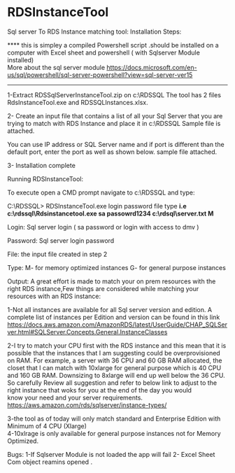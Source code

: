 # RDSInstanceTool
Sql server To RDS Instance matching tool:
Installation Steps: 

**** this is simpley a compiled Powershell script .should be installed on a computer with Excel sheet and powershell ( with Sqlserver Module installed)  
   More about the sql server module https://docs.microsoft.com/en-us/sql/powershell/sql-server-powershell?view=sql-server-ver15
****

1-Extract RDSSqlServerInstanceTool.zip on c:\RDSSQL
  The tool has 2 files RdsInstanceTool.exe and RDSSQLInstances.xlsx.
  
2- Create an input file that contains a list of all your Sql Server that you are trying to match with RDS Instance and place it in c:\RDSSQL 
 Sample file is attached.

  You can use IP address or SQL Server name and if port is different than the default port, enter the port as well as shown below. 
  sample file attached.
 
3- Installation complete 

 Running RDSInstanceTool:
 
  To execute open a CMD prompt navigate to c:\RDSSQL and type: 

 C:\RDSSQL> RDSInstanceTool.exe login password file type
 **i.e c:\rdssql\Rdsinstancetool.exe  sa passowrd1234 c:\rdsql\server.txt M**

  Login: Sql server login ( sa password or login  with access to dmv ) 
  
  Password: Sql server login password
  
  File: the input file created in step 2 
  
  Type: M- for memory optimized instances G- for general purpose instances 
  
Output: 
 A great effort is made to match your on prem resources with the right RDS instance,Few things are considered while matching your resources with an RDS instance: 
   
  1-Not all instances are available for all Sql server version and edition. 
    A complete list of instances per Edition and version can be found in this link 
    https://docs.aws.amazon.com/AmazonRDS/latest/UserGuide/CHAP_SQLServer.html#SQLServer.Concepts.General.InstanceClasses 
    
  2-I try to match your CPU first with the RDS instance and this mean that it is possible that the instances that I am suggesting could be overprovisioned on RAM. 
    For example, a server with  36 CPU and 60 GB RAM allocated, the closet that I can match with 10xlarge for general purpose which is 40 CPU and 160 GB RAM.
     Downsizing to 8xlarge will end up well below the 36 CPU.
    So carefully Review all suggestion and refer to below link to adjust to the right instance that woks for you at the end of the day you would  
    know your need and your server requirements. 
        https://aws.amazon.com/rds/sqlserver/instance-types/ 
        
  3-the tool as of today will only match standard and Enterprise Edition with Minimum of 4 CPU (Xlarge)  
  4-10xlrage is only available for general purpose instances not for Memory Optimized. 
  
  Bugs:
   1-If Sqlserver Module is not loaded the app will fail
   2- Excel Sheet Com object reamins opened .
 
   
  
